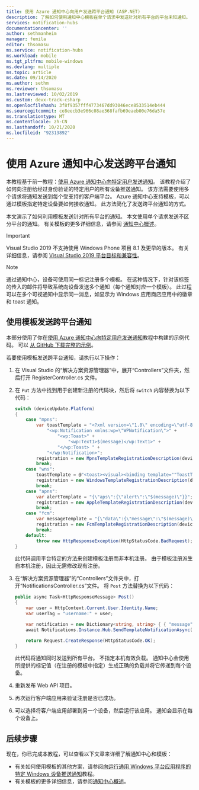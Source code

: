 ```yaml
---
title: 使用 Azure 通知中心向用户发送跨平台通知 (ASP.NET)
description: 了解如何使用通知中心模板在单个请求中发送针对所有平台的平台未知通知。
services: notification-hubs
documentationcenter: ''
author: sethmanheim
manager: femila
editor: thsomasu
ms.service: notification-hubs
ms.workload: mobile
ms.tgt_pltfrm: mobile-windows
ms.devlang: multiple
ms.topic: article
ms.date: 09/14/2020
ms.author: sethm
ms.reviewer: thsomasu
ms.lastreviewed: 10/02/2019
ms.custom: devx-track-csharp
ms.openlocfilehash: 3f8f9357fff4773467dd93046ece8533514eb444
ms.sourcegitcommit: ce8eecb3e966c08ae368fafb69eaeb00e76da57e
ms.translationtype: MT
ms.contentlocale: zh-CN
ms.lasthandoff: 10/21/2020
ms.locfileid: "92313892"
---
```

# <a name="send-cross-platform-notifications-with-azure-notification-hubs"></a>使用 Azure 通知中心发送跨平台通知

本教程基于前一教程：[使用 Azure 通知中心向特定用户发送通知]。 该教程介绍了如何向注册给经过身份验证的特定用户的所有设备推送通知。 该方法需要使用多个请求将通知发送到每个受支持的客户端平台。 Azure 通知中心支持模板，可以通过模板指定特定设备要如何接收通知。 此方法简化了发送跨平台通知的方式。

本文演示了如何利用模板发送针对所有平台的通知。 本文使用单个请求发送不区分平台的通知。 有关模板的更多详细信息，请参阅 [通知中心概述][Templates]。

> [!IMPORTANT]
> Visual Studio 2019 不支持使用 Windows Phone 项目 8.1 及更早的版本。 有关详细信息，请参阅 [Visual Studio 2019 平台目标和兼容性](/visualstudio/releases/2019/compatibility)。

> [!NOTE]
> 通过通知中心，设备可使用同一标记注册多个模板。 在这种情况下，针对该标签的传入的邮件将导致系统向设备发送多个通知（每个通知对应一个模板）。 此过程可以在多个可视通知中显示同一消息，如显示为 Windows 应用商店应用中的徽章和 toast 通知。

## <a name="send-cross-platform-notifications-using-templates"></a>使用模板发送跨平台通知

本部分使用了你在[使用 Azure 通知中心向特定用户发送通知]教程中构建的示例代码。 可以 [从 GitHub 下载完整的示例](https://github.com/Azure/azure-notificationhubs-dotnet/tree/master/Samples/NotifyUsers)。

若要使用模板发送跨平台通知，请执行以下操作：

1. 在 Visual Studio 的“解决方案资源管理器”中，展开“Controllers”文件夹，然后打开 RegisterController.cs 文件。   

1. 在 `Put` 方法中找到用于创建新注册的代码块，然后将 `switch` 内容替换为以下代码：

    ```csharp
    switch (deviceUpdate.Platform)
    {
        case "mpns":
            var toastTemplate = "<?xml version=\"1.0\" encoding=\"utf-8\"?>" +
                "<wp:Notification xmlns:wp=\"WPNotification\">" +
                    "<wp:Toast>" +
                        "<wp:Text1>$(message)</wp:Text1>" +
                    "</wp:Toast> " +
                "</wp:Notification>";
            registration = new MpnsTemplateRegistrationDescription(deviceUpdate.Handle, toastTemplate);
            break;
        case "wns":
            toastTemplate = @"<toast><visual><binding template=""ToastText01""><text id=""1"">$(message)</text></binding></visual></toast>";
            registration = new WindowsTemplateRegistrationDescription(deviceUpdate.Handle, toastTemplate);
            break;
        case "apns":
            var alertTemplate = "{\"aps\":{\"alert\":\"$(message)\"}}";
            registration = new AppleTemplateRegistrationDescription(deviceUpdate.Handle, alertTemplate);
            break;
        case "fcm":
            var messageTemplate = "{\"data\":{\"message\":\"$(message)\"}}";
            registration = new FcmTemplateRegistrationDescription(deviceUpdate.Handle, messageTemplate);
            break;
        default:
            throw new HttpResponseException(HttpStatusCode.BadRequest);
    }
    ```

    此代码调用平台特定的方法来创建模板注册而非本机注册。 由于模板注册派生自本机注册，因此无需修改现有注册。

1. 在“解决方案资源管理器”的“Controllers”文件夹中，打开“NotificationsController.cs”文件。    将 `Post` 方法替换为以下代码：

    ```csharp
    public async Task<HttpResponseMessage> Post()
    {
        var user = HttpContext.Current.User.Identity.Name;
        var userTag = "username:" + user;

        var notification = new Dictionary<string, string> { { "message", "Hello, " + user } };
        await Notifications.Instance.Hub.SendTemplateNotificationAsync(notification, userTag);

        return Request.CreateResponse(HttpStatusCode.OK);
    }
    ```

    此代码将通知同时发送到所有平台。 不指定本机有效负载。 通知中心会使用所提供的标记值（在注册的模板中指定）生成正确的负载并将它传递到每个设备。

1. 重新发布 Web API 项目。

1. 再次运行客户端应用来验证注册是否已成功。

1. 可以选择将客户端应用部署到另一个设备，然后运行该应用。 通知会显示在每个设备上。

## <a name="next-steps"></a>后续步骤

现在，你已完成本教程，可以查看以下文章来详细了解通知中心和模板：

* 有关如何使用模板的其他方案，请参阅[向运行通用 Windows 平台应用程序的特定 Windows 设备推送通知][Use Notification Hubs to send breaking news]教程。
* 有关模板的更多详细信息，请参阅[通知中心概述][Templates]。

<!-- Anchors. -->

<!-- Images. -->

<!-- URLs. -->
[Push to users ASP.NET]: notification-hubs-aspnet-backend-ios-apple-apns-notification.md
[Push to users Mobile Services]: notification-hubs-aspnet-backend-windows-dotnet-wns-notification.md
[Visual Studio 2012 Express for Windows 8]: https://visualstudio.microsoft.com/downloads/

[Use Notification Hubs to send breaking news]: notification-hubs-windows-notification-dotnet-push-xplat-segmented-wns.md
[Azure Notification Hubs]: https://go.microsoft.com/fwlink/p/?LinkId=314257
[使用 Azure 通知中心向特定用户发送通知]: notification-hubs-aspnet-backend-windows-dotnet-wns-notification.md
[Templates]: /previous-versions/azure/azure-services/jj927170(v=azure.100)
[Notification Hub How to for Windows Store]: /previous-versions/azure/azure-services/jj927170(v=azure.100)